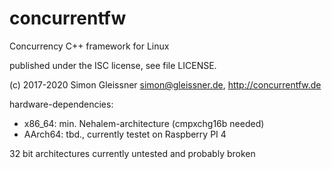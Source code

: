 # concurrentfw
Concurrency C++ framework for Linux

published under the ISC license, see file LICENSE.

(c) 2017-2020 Simon Gleissner <simon@gleissner.de>, http://concurrentfw.de


hardware-dependencies:

* x86_64:  min. Nehalem-architecture (cmpxchg16b needed)
* AArch64: tbd., currently testet on Raspberry PI 4

32 bit architectures currently untested and probably broken

